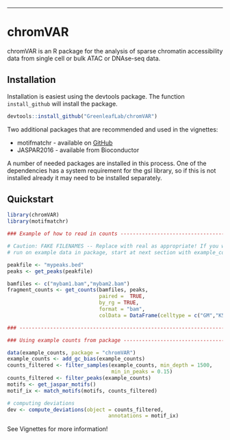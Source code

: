 ---

# chromVAR

chromVAR is an R package for the analysis of sparse chromatin accessibility data from single cell or bulk ATAC or DNAse-seq data. 

## Installation


Installation is easiest using the devtools package. The function `install_github` will install the package.

``` r
devtools::install_github("GreenleafLab/chromVAR")
```

Two additional packages that are recommended and used in the vignettes:

* motifmatchr - available on [GitHub](https://github.com/GreenleafLab/motifmatchr)
* JASPAR2016  - available from Bioconductor

A number of needed packages are installed in this process. One of the dependencies has a system requirement for the gsl library, so if this is not installed already it may need to be installed separately.  

## Quickstart

``` r
library(chromVAR)
library(motifmatchr)

### Example of how to read in counts -------------------------------------------

# Caution: FAKE FILENAMES -- Replace with real as appropriate! If you want to 
# run on example data in package, start at next section with example_counts data

peakfile <- "mypeaks.bed"
peaks <- get_peaks(peakfile)

bamfiles <- c("mybam1.bam","mybam2.bam")
fragment_counts <- get_counts(bamfiles, peaks, 
                              paired =  TRUE, 
                              by_rg = TRUE, 
                              format = "bam", 
                              colData = DataFrame(celltype = c("GM","K562")))

### ----------------------------------------------------------------------------

### Using example counts from package ------------------------------------------

data(example_counts, package = "chromVAR")
example_counts <- add_gc_bias(example_counts)
counts_filtered <- filter_samples(example_counts, min_depth = 1500,
                                  min_in_peaks = 0.15)
counts_filtered <- filter_peaks(example_counts)
motifs <- get_jaspar_motifs()
motif_ix <- match_motifs(motifs, counts_filtered)

# computing deviations
dev <- compute_deviations(object = counts_filtered, 
                                 annotations = motif_ix)

```

See Vignettes for more information!
